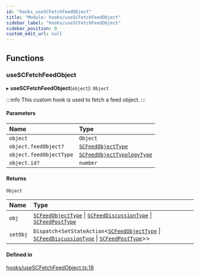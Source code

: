 ```yaml
---
id: "hooks_useSCFetchFeedObject"
title: "Module: hooks/useSCFetchFeedObject"
sidebar_label: "hooks/useSCFetchFeedObject"
sidebar_position: 0
custom_edit_url: null
---
```


## Functions

### useSCFetchFeedObject

▸ **useSCFetchFeedObject**(`object`): `Object`

:::info
This custom hook is used to fetch a feed object.
:::

#### Parameters

| Name | Type |
| :------ | :------ |
| `object` | `Object` |
| `object.feedObject?` | [`SCFeedObjectType`](../interfaces/types_feed.SCFeedObjectType) |
| `object.feedObjectType` | [`SCFeedObjectTypologyType`](../enums/types_feed.SCFeedObjectTypologyType) |
| `object.id?` | `number` |

#### Returns

`Object`

| Name | Type |
| :------ | :------ |
| `obj` | [`SCFeedObjectType`](../interfaces/types_feed.SCFeedObjectType) \| [`SCFeedDiscussionType`](../interfaces/types_feed.SCFeedDiscussionType) \| [`SCFeedPostType`](../interfaces/types_feed.SCFeedPostType) |
| `setObj` | `Dispatch`<`SetStateAction`<[`SCFeedObjectType`](../interfaces/types_feed.SCFeedObjectType) \| [`SCFeedDiscussionType`](../interfaces/types_feed.SCFeedDiscussionType) \| [`SCFeedPostType`](../interfaces/types_feed.SCFeedPostType)\>\> |

#### Defined in

[hooks/useSCFetchFeedObject.ts:18](https://github.com/selfcommunity/community-ui/blob/0c5b0c7/packages/sc-core/src/hooks/useSCFetchFeedObject.ts#L18)

